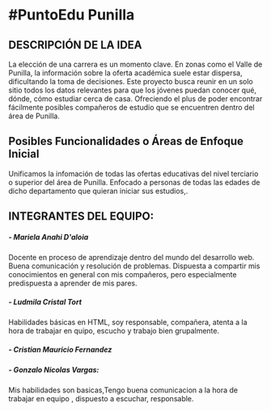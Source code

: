 <h1>#PuntoEdu Punilla</h1>
</p>

</p>
<h2>DESCRIPCIÓN DE LA IDEA</h2>
La elección de una carrera es un momento clave. En zonas como el Valle de Punilla, la información sobre la oferta académica suele estar dispersa, dificultando la toma de decisiones. Este proyecto busca reunir en un solo sitio todos los datos relevantes para que los jóvenes puedan conocer qué, dónde, cómo estudiar cerca de casa. Ofreciendo el plus de poder encontrar fácilmente posibles compañeros de estudio que se encuentren dentro del área de Punilla.
<h2>Posibles Funcionalidades o Áreas de Enfoque Inicial</h2>
Unificamos la infomación de todas las ofertas educativas del nivel terciario o superior del área de Punilla. Enfocado a personas de todas las edades de dicho departamento que quieran iniciar sus estudios,.
<h2>INTEGRANTES DEL EQUIPO:</h2>
</p>
<h5>- Mariela Anahi D'aloia</h5>
</p>   Docente en proceso de aprendizaje dentro del mundo del desarrollo web. Buena comunicación y resolución de problemas. Dispuesta a compartir mis conocimientos en general con mis compañeros, pero especialmente predispuesta a aprender de mis pares. 
<h5>- Ludmila Cristal Tort</h5>
Habilidades básicas en HTML, soy responsable, compañera, atenta a la hora de trabajar en quipo, escucho y trabajo bien grupalmente.
</p>
<h5>- Cristian Mauricio Fernandez</h5>
</p>
<h5>- Gonzalo Nicolas Vargas:</h5>
Mis habilidades son basicas,Tengo buena comunicacion a la hora de trabajar en equipo , dispuesto a escuchar, responsable.
</p>
